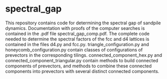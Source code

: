 # spectral_gap
This repository contains code for determining the spectral gap of sandpile dynamics. Documentation with proofs of the computer searches is contained in the .pdf file spectral_gap_comp.pdf. The complete code needed to determine the spectral factors of the fcc and d4 lattices is contained in the files d4.py and fcc.py.  triangle_configuration.py and honeycomb_configuration.py contain classes of configurations of prevectors in the corresponding tilings.  connected_component_hex.py and connected_component_triangular.py contain methods to build connected components of prevectors, and methods to combine these connected components into prevectors with several distinct connected components.

